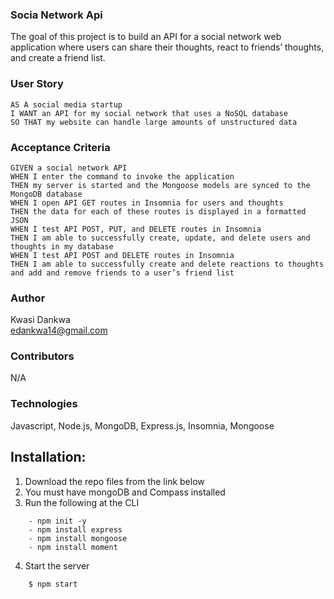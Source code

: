 ### Socia Network Api

The goal of this project is to build an API for a social network web application where users can share their thoughts, react to friends’ thoughts, and create a friend list.

### User Story
```
AS A social media startup
I WANT an API for my social network that uses a NoSQL database
SO THAT my website can handle large amounts of unstructured data
```

### Acceptance Criteria
```
GIVEN a social network API
WHEN I enter the command to invoke the application
THEN my server is started and the Mongoose models are synced to the MongoDB database
WHEN I open API GET routes in Insomnia for users and thoughts
THEN the data for each of these routes is displayed in a formatted JSON
WHEN I test API POST, PUT, and DELETE routes in Insomnia
THEN I am able to successfully create, update, and delete users and thoughts in my database
WHEN I test API POST and DELETE routes in Insomnia
THEN I am able to successfully create and delete reactions to thoughts and add and remove friends to a user’s friend list
```

### Author
Kwasi Dankwa
<br>
edankwa14@gmail.com

### Contributors
N/A

### Technologies
Javascript, Node.js, MongoDB, Express.js, Insomnia, Mongoose

## Installation:  
1. Download the repo files from the link below
2. You must have mongoDB and Compass installed
3. Run the following at the CLI
```
    - npm init -y
    - npm install express
    - npm install mongoose
    - npm install moment
```
4. Start the server
```
    $ npm start
```